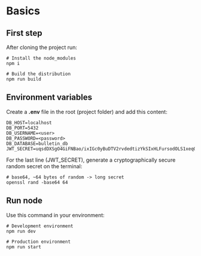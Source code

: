 # Basics
## First step
After cloning the project run:

    # Install the node_modules
    npm i
    
    # Build the distribution
    npm run build

## Environment variables
Create a **.env** file in the root (project folder) and add this content:

    DB_HOST=localhost
    DB_PORT=5432
    DB_USERNAME=<user>
    DB_PASSWORD=<password>
    DB_DATABASE=bulletin_db
    JWT_SECRET=uqsdDXSgO4GiFNBao/ixIGc0yBuDTV2rvdedtizYkSIxHLFursodOLS1xeqQYBaCQNCHxv2a+RX31kLI/R7HGg==

For the last line (JWT_SECRET), generate a cryptographically secure random secret on the terminal:

    # base64, ~64 bytes of random -> long secret
    openssl rand -base64 64

## Run node
Use this command in your environment:

    # Development environment
    npm run dev
    
    # Production environment
    npm run start

